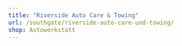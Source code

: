 ```yaml
---
title: "Riverside Auto Care & Towing"
url: /southgate/riverside-auto-care-und-towing/
shop: Autowerkstatt
---
```

